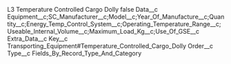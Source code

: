 <?xml version="1.0" encoding="UTF-8"?>
<CustomMetadata xmlns="http://soap.sforce.com/2006/04/metadata" xmlns:xsi="http://www.w3.org/2001/XMLSchema-instance" xmlns:xsd="http://www.w3.org/2001/XMLSchema">
    <label>L3 Temperature Controlled Cargo Dolly</label>
    <protected>false</protected>
    <values>
        <field>Data__c</field>
        <value xsi:type="xsd:string">Equipment__c;SC_Manufacturer__c;Model__c;Year_Of_Manufacture__c;Quantity__c;Energy_Temp_Control_System__c;Operating_Temperature_Range__c;Useable_Internal_Volume__c;Maximum_Load_Kg__c;Use_Of_GSE__c</value>
    </values>
    <values>
        <field>Extra_Data__c</field>
        <value xsi:nil="true"/>
    </values>
    <values>
        <field>Key__c</field>
        <value xsi:type="xsd:string">Transporting_Equipment#Temperature_Controlled_Cargo_Dolly</value>
    </values>
    <values>
        <field>Order__c</field>
        <value xsi:nil="true"/>
    </values>
    <values>
        <field>Type__c</field>
        <value xsi:type="xsd:string">Fields_By_Record_Type_And_Category</value>
    </values>
</CustomMetadata>
